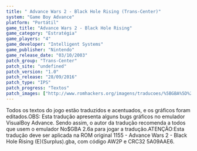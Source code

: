 ```yaml
---
title: " Advance Wars 2 - Black Hole Rising (Trans-Center)"
system: "Game Boy Advance"
platform: "Portátil"
game_title: "Advance Wars 2 - Black Hole Rising"
game_category: "Estratégia"
game_players: "4"
game_developer: "Intelligent Systems"
game_publisher: "Nintendo"
game_release_date: "03/10/2003"
patch_group: "Trans-Center"
patch_site: "undefined"
patch_version: "1.0"
patch_release: "28/09/2016"
patch_type: "IPS"
patch_progress: "Textos"
patch_images: ["http://www.romhackers.org/imagens/traducoes/%5BGBA%5D%20Advance%20Wars%202%20-%20Black%20Hole%20Rising%20-%20Trans-Center%20-%201.png","http://www.romhackers.org/imagens/traducoes/%5BGBA%5D%20Advance%20Wars%202%20-%20Black%20Hole%20Rising%20-%20Trans-Center%20-%202.png","http://www.romhackers.org/imagens/traducoes/%5BGBA%5D%20Advance%20Wars%202%20-%20Black%20Hole%20Rising%20-%20Trans-Center%20-%203.png"]
---
```

Todos os textos do jogo estão traduzidos e acentuados, e os gráficos foram editados.OBS: Esta tradução apresenta alguns bugs gráficos no emulador VisualBoy Advance. Sendo assim, o autor da tradução recomenda a todos que usem o emulador No$GBA 2.6a para jogar a tradução.ATENÇÃO:Esta tradução deve ser aplicada na ROM original 1155 - Advance Wars 2 - Black Hole Rising (E)(Surplus).gba, com código AW2P e CRC32 5A09AAE6.